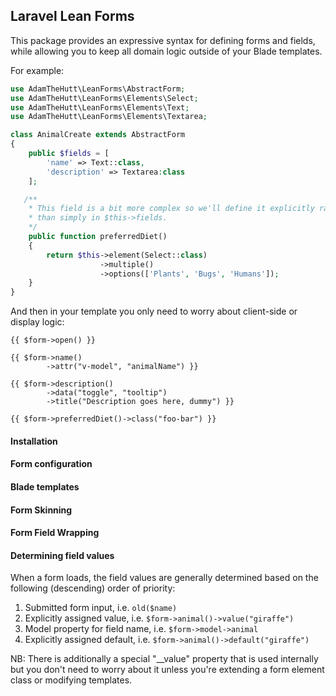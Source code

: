 ## Laravel Lean Forms
This package provides an expressive syntax for defining forms and fields, while 
allowing you to keep all domain logic outside of your Blade templates. 

For example:

```php
use AdamTheHutt\LeanForms\AbstractForm;
use AdamTheHutt\LeanForms\Elements\Select;
use AdamTheHutt\LeanForms\Elements\Text;
use AdamTheHutt\LeanForms\Elements\Textarea;

class AnimalCreate extends AbstractForm
{
    public $fields = [
        'name' => Text::class,
        'description' => Textarea:class
    ];

   /**
    * This field is a bit more complex so we'll define it explicitly rather
    * than simply in $this->fields.
    */
    public function preferredDiet()
    {
        return $this->element(Select::class)
                    ->multiple()
                    ->options(['Plants', 'Bugs', 'Humans']);
    }
}
```

And then in your template you only need to worry about client-side or 
display logic:
```blade
{{ $form->open() }}

{{ $form->name()
        ->attr("v-model", "animalName") }}

{{ $form->description()
        ->data("toggle", "tooltip")
        ->title("Description goes here, dummy") }}

{{ $form->preferredDiet()->class("foo-bar") }}
```

#### Installation


#### Form configuration


#### Blade templates


#### Form Skinning


#### Form Field Wrapping


#### Determining field values
When a form loads, the field values are generally determined based on the 
following (descending) order of priority:
 1. Submitted form input, i.e. ```old($name)```
 2. Explicitly assigned value, i.e. ```$form->animal()->value("giraffe")```
 3. Model property for field name, i.e. ```$form->model->animal``` 
 4. Explicitly assigned default, i.e. ```$form->animal()->default("giraffe")```
 
NB: There is additionally a special "__value" property that is used internally
but you don't need to worry about it unless you're extending a form element
class or modifying templates.
